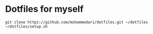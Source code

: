 # Dotfiles for myself

```
git clone https://github.com/mohammedari/dotfiles.git ~/dotfiles
~/dotfiles/setup.sh
```
